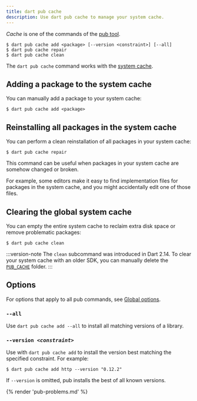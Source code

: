 ```yaml
---
title: dart pub cache
description: Use dart pub cache to manage your system cache.
---
```


_Cache_ is one of the commands of the [pub tool](/tools/pub/cmd).

```plaintext
$ dart pub cache add <package> [--version <constraint>] [--all]
$ dart pub cache repair
$ dart pub cache clean
```

The `dart pub cache` command works with the
[system cache](/resources/glossary#pub-system-cache).

## Adding a package to the system cache

You can manually add a package to your system cache:

```console
$ dart pub cache add <package>
```

## Reinstalling all packages in the system cache

You can perform a clean reinstallation of all packages in your system cache:

```console
$ dart pub cache repair
```

This command can be useful when packages in your system cache
are somehow changed or broken.

For example, some editors make it easy to find implementation files
for packages in the system cache,
and you might accidentally edit one of those files.

## Clearing the global system cache

You can empty the entire system cache
to reclaim extra disk space or remove problematic packages:

```console
$ dart pub cache clean
```

:::version-note
The `clean` subcommand was introduced in Dart 2.14.
To clear your system cache with an older SDK,
you can manually delete the [`PUB_CACHE`][] folder.
:::

[`PUB_CACHE`]: /tools/pub/environment-variables

## Options

For options that apply to all pub commands, see
[Global options](/tools/pub/cmd#global-options).

### `--all`

Use `dart pub cache add --all` 
to install all matching versions of a library.

### `--version `_`<constraint>`_

Use with `dart pub cache add`
to install the version best matching the specified constraint. 
For example:

```console
$ dart pub cache add http --version "0.12.2"
```

If `--version` is omitted, pub installs the best of all known versions.


{% render 'pub-problems.md' %}
